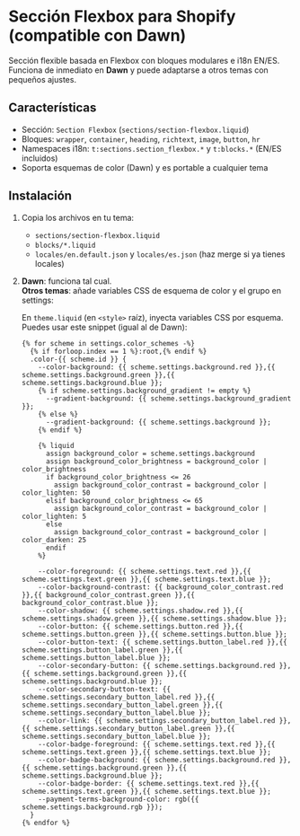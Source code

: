 # Sección Flexbox para Shopify (compatible con Dawn)

Sección flexible basada en Flexbox con bloques modulares e i18n EN/ES. Funciona de inmediato en **Dawn** y puede adaptarse a otros temas con pequeños ajustes.

## Características
- Sección: `Section Flexbox` (`sections/section-flexbox.liquid`)
- Bloques: `wrapper`, `container`, `heading`, `richtext`, `image`, `button`, `hr`
- Namespaces i18n: `t:sections.section_flexbox.*` y `t:blocks.*` (EN/ES incluidos)
- Soporta esquemas de color (Dawn) y es portable a cualquier tema

## Instalación
1. Copia los archivos en tu tema:
   - `sections/section-flexbox.liquid`
   - `blocks/*.liquid`
   - `locales/en.default.json` y `locales/es.json` (haz merge si ya tienes locales)
2. **Dawn**: funciona tal cual.  
   **Otros temas**: añade variables CSS de esquema de color y el grupo en settings:

   En `theme.liquid` (en `<style>` raíz), inyecta variables CSS por esquema. Puedes usar este snippet (igual al de Dawn):

   ```liquid
   {% for scheme in settings.color_schemes -%}
     {% if forloop.index == 1 %}:root,{% endif %}
     .color-{{ scheme.id }} {
       --color-background: {{ scheme.settings.background.red }},{{ scheme.settings.background.green }},{{ scheme.settings.background.blue }};
       {% if scheme.settings.background_gradient != empty %}
         --gradient-background: {{ scheme.settings.background_gradient }};
       {% else %}
         --gradient-background: {{ scheme.settings.background }};
       {% endif %}

       {% liquid
         assign background_color = scheme.settings.background
         assign background_color_brightness = background_color | color_brightness
         if background_color_brightness <= 26
           assign background_color_contrast = background_color | color_lighten: 50
         elsif background_color_brightness <= 65
           assign background_color_contrast = background_color | color_lighten: 5
         else
           assign background_color_contrast = background_color | color_darken: 25
         endif
       %}

       --color-foreground: {{ scheme.settings.text.red }},{{ scheme.settings.text.green }},{{ scheme.settings.text.blue }};
       --color-background-contrast: {{ background_color_contrast.red }},{{ background_color_contrast.green }},{{ background_color_contrast.blue }};
       --color-shadow: {{ scheme.settings.shadow.red }},{{ scheme.settings.shadow.green }},{{ scheme.settings.shadow.blue }};
       --color-button: {{ scheme.settings.button.red }},{{ scheme.settings.button.green }},{{ scheme.settings.button.blue }};
       --color-button-text: {{ scheme.settings.button_label.red }},{{ scheme.settings.button_label.green }},{{ scheme.settings.button_label.blue }};
       --color-secondary-button: {{ scheme.settings.background.red }},{{ scheme.settings.background.green }},{{ scheme.settings.background.blue }};
       --color-secondary-button-text: {{ scheme.settings.secondary_button_label.red }},{{ scheme.settings.secondary_button_label.green }},{{ scheme.settings.secondary_button_label.blue }};
       --color-link: {{ scheme.settings.secondary_button_label.red }},{{ scheme.settings.secondary_button_label.green }},{{ scheme.settings.secondary_button_label.blue }};
       --color-badge-foreground: {{ scheme.settings.text.red }},{{ scheme.settings.text.green }},{{ scheme.settings.text.blue }};
       --color-badge-background: {{ scheme.settings.background.red }},{{ scheme.settings.background.green }},{{ scheme.settings.background.blue }};
       --color-badge-border: {{ scheme.settings.text.red }},{{ scheme.settings.text.green }},{{ scheme.settings.text.blue }};
       --payment-terms-background-color: rgb({{ scheme.settings.background.rgb }});
     }
   {% endfor %}
